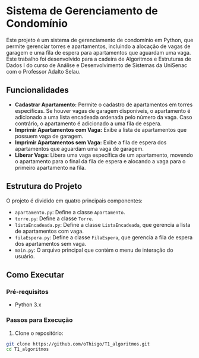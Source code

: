 # Sistema de Gerenciamento de Condomínio

Este projeto é um sistema de gerenciamento de condomínio em Python, que permite gerenciar torres e apartamentos, incluindo a alocação de vagas de garagem e uma fila de espera para apartamentos que aguardam uma vaga. Este trabalho foi desenvolvido para a cadeira de Algoritmos e Estruturas de Dados I do curso de Análise e Desenvolvimento de Sistemas da UniSenac com o Professor Adalto Selau.

## Funcionalidades

- **Cadastrar Apartamento:** Permite o cadastro de apartamentos em torres específicas. Se houver vagas de garagem disponíveis, o apartamento é adicionado a uma lista encadeada ordenada pelo número da vaga. Caso contrário, o apartamento é adicionado a uma fila de espera.
- **Imprimir Apartamentos com Vaga:** Exibe a lista de apartamentos que possuem vaga de garagem.
- **Imprimir Apartamentos sem Vaga:** Exibe a fila de espera dos apartamentos que aguardam uma vaga de garagem.
- **Liberar Vaga:** Libera uma vaga específica de um apartamento, movendo o apartamento para o final da fila de espera e alocando a vaga para o primeiro apartamento na fila.

## Estrutura do Projeto

O projeto é dividido em quatro principais componentes:

- `apartamento.py`: Define a classe `Apartamento`.
- `torre.py`: Define a classe `Torre`.
- `listaEncadeada.py`: Define a classe `ListaEncadeada`, que gerencia a lista de apartamentos com vaga.
- `filaEspera.py`: Define a classe `FilaEspera`, que gerencia a fila de espera dos apartamentos sem vaga.
- `main.py`: O arquivo principal que contém o menu de interação do usuário.

## Como Executar

### Pré-requisitos

- Python 3.x

### Passos para Execução

1. Clone o repositório:

```sh
git clone https://github.com/oThisgo/T1_algoritmos.git
cd T1_algoritmos
